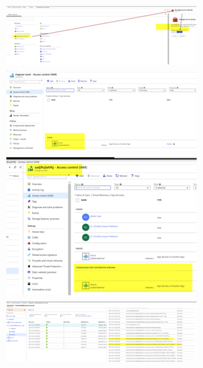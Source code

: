 




![MSI Setup][pictureMSI]

![MSI becomes Reader on Subscription][pictureSubscriptionIam]

![MSI becomes Blob Contributor on Storage][pictureStorageIam]

![Logging][pictureLogs]






[pictureMSI]: docs/managed-service-identity.png
[pictureSubscriptionIam]: docs/subscription-iam.png
[pictureStorageIam]: docs/storage-iam.png
[pictureLogs]: docs/logs.png






